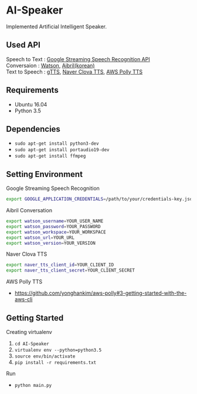 # AI-Speaker
Implemented Artificial Intelligent Speaker.


## Used API
Speech to Text : [Google Streaming Speech Recognition API](https://cloud.google.com/speech/docs/streaming-recognize) \
Conversaion : [Watson](https://console.bluemix.net/docs/services/conversation/getting-started.html#gettingstarted), [Aibril(korean)](https://www.aibril.com/doc/Conversation/010.html)\
Text to Speech : [gTTS](https://pypi.python.org/pypi/gTTS), [Naver Clova TTS](https://developers.naver.com/products/clova/tts/), [AWS Polly TTS](https://github.com/yonghankim/aws-polly)


## Requirements
- Ubuntu 16.04
- Python 3.5


## Dependencies
- `sudo apt-get install python3-dev`
- `sudo apt-get install portaudio19-dev`
- `sudo apt-get install ffmpeg`


## Setting Environment
Google Streaming Speech Recognition 
```bash
export GOOGLE_APPLICATION_CREDENTIALS=/path/to/your/credentials-key.json
```

Aibril Conversation
```bash
export watson_username=YOUR_USER_NAME
export watson_password=YOUR_PASSWORD
export watson_workspace=YOUR_WORKSPACE
export watson_url=YOUR_URL
export watson_version=YOUR_VERSION
```

Naver Clova TTS
```bash
export naver_tts_client_id=YOUR_CLIENT_ID
export naver_tts_client_secret=YOUR_CLIENT_SECRET
```

AWS Polly TTS
- <https://github.com/yonghankim/aws-polly#3-getting-started-with-the-aws-cli>


## Getting Started
Creating virtualenv
1. `cd AI-Speaker`
2. `virtualenv env --python=python3.5`
3. `source env/bin/activate`
4. `pip install -r requirements.txt`

Run
- `python main.py`
